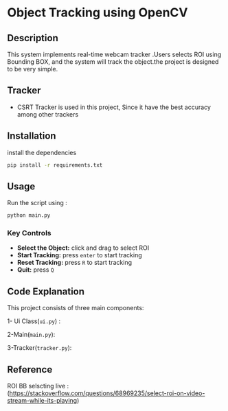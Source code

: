 # Object Tracking using OpenCV



## Description
This system implements real-time webcam tracker .Users selects ROI using Bounding BOX, and the system will track the object.the project is designed to be very simple.


## Tracker

- CSRT Tracker is used in this project, Since it have the best accuracy among other trackers

## Installation

install the dependencies

```bash
pip install -r requirements.txt
```

## Usage

Run the script using :

```bash
python main.py
```

### Key Controls

- **Select the Object:** click and drag to select ROI
- **Start Tracking:** press `enter` to start tracking
- **Reset Tracking:** press `R` to start tracking
- **Quit:** press `Q`

## Code Explanation

This project consists of three main components:

1- Ui Class(`ui.py`) :


2-Main(`main.py`):


3-Tracker(`tracker.py`):


## Reference

ROI BB selscting live : (https://stackoverflow.com/questions/68969235/select-roi-on-video-stream-while-its-playing)

